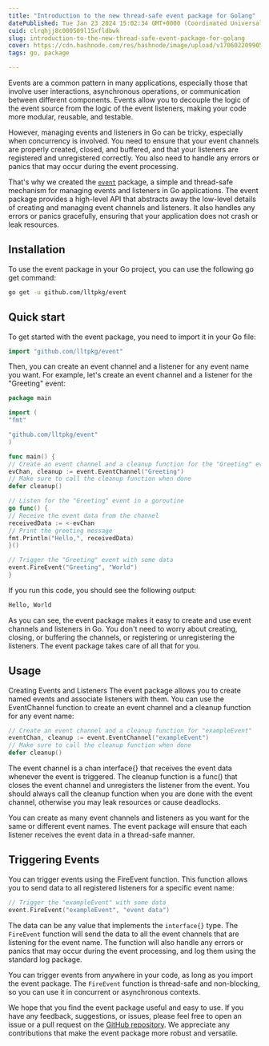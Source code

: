 ```yaml
---
title: "Introduction to the new thread-safe event package for Golang"
datePublished: Tue Jan 23 2024 15:02:34 GMT+0000 (Coordinated Universal Time)
cuid: clrqhjj8c000509l15xfldbwk
slug: introduction-to-the-new-thread-safe-event-package-for-golang
cover: https://cdn.hashnode.com/res/hashnode/image/upload/v1706022099050/151b1551-d2d7-48f5-a9ba-fa2ee54a2436.png
tags: go, package

---
```



 
Events are a common pattern in many applications, especially those that involve user interactions, asynchronous operations, or communication between different components. Events allow you to decouple the logic of the event source from the logic of the event listeners, making your code more modular, reusable, and testable.

However, managing events and listeners in Go can be tricky, especially when concurrency is involved. You need to ensure that your event channels are properly created, closed, and buffered, and that your listeners are registered and unregistered correctly. You also need to handle any errors or panics that may occur during the event processing.

That's why we created the [`event`](https://pkg.go.dev/github.com/lltpkg/event) package, a simple and thread-safe mechanism for managing events and listeners in Go applications. The event package provides a high-level API that abstracts away the low-level details of creating and managing event channels and listeners. It also handles any errors or panics gracefully, ensuring that your application does not crash or leak resources.

## Installation
To use the event package in your Go project, you can use the following go get command:
```bash
go get -u github.com/lltpkg/event
```
## Quick start
To get started with the event package, you need to import it in your Go file:
```go
import "github.com/lltpkg/event"
```
Then, you can create an event channel and a listener for any event name you want. For example, let's create an event channel and a listener for the "Greeting" event:
```go
package main

import (
"fmt"

"github.com/lltpkg/event"
)

func main() {
// Create an event channel and a cleanup function for the "Greeting" event
evChan, cleanup := event.EventChannel("Greeting")
// Make sure to call the cleanup function when done
defer cleanup()

// Listen for the "Greeting" event in a goroutine
go func() {
// Receive the event data from the channel
receivedData := <-evChan
// Print the greeting message
fmt.Println("Hello,", receivedData)
}()

// Trigger the "Greeting" event with some data
event.FireEvent("Greeting", "World")
}
```
If you run this code, you should see the following output:
``` txt
Hello, World
```
As you can see, the event package makes it easy to create and use event channels and listeners in Go. You don't need to worry about creating, closing, or buffering the channels, or registering or unregistering the listeners. The event package takes care of all that for you.

##  Usage
Creating Events and Listeners
The event package allows you to create named events and associate listeners with them. You can use the EventChannel function to create an event channel and a cleanup function for any event name:
```go
// Create an event channel and a cleanup function for "exampleEvent"
eventChan, cleanup := event.EventChannel("exampleEvent")
// Make sure to call the cleanup function when done
defer cleanup()
```
The event channel is a chan interface{} that receives the event data whenever the event is triggered. The cleanup function is a func() that closes the event channel and unregisters the listener from the event. You should always call the cleanup function when you are done with the event channel, otherwise you may leak resources or cause deadlocks.

You can create as many event channels and listeners as you want for the same or different event names. The event package will ensure that each listener receives the event data in a thread-safe manner.

## Triggering Events
You can trigger events using the FireEvent function. This function allows you to send data to all registered listeners for a specific event name:
```go
// Trigger the "exampleEvent" with some data
event.FireEvent("exampleEvent", "event data")
```
The data can be any value that implements the `interface{}` type. The `FireEvent` function will send the data to all the event channels that are listening for the event name. The function will also handle any errors or panics that may occur during the event processing, and log them using the standard log package.

You can trigger events from anywhere in your code, as long as you import the event package. The `FireEvent` function is thread-safe and non-blocking, so you can use it in concurrent or asynchronous contexts.


We hope that you find the event package useful and easy to use. If you have any feedback, suggestions, or issues, please feel free to open an issue or a pull request on the [GitHub repository](github.com/lltpkg/event). We appreciate any contributions that make the event package more robust and versatile.
 